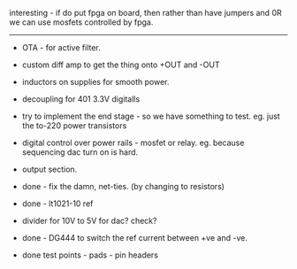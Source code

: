 
interesting - if do put fpga on board, then rather than have 
    jumpers and 0R we can use mosfets controlled by fpga.

---

- OTA - for active filter.

- custom diff amp to get the thing onto +OUT and -OUT 

- inductors on supplies for smooth power.

- decoupling for 401 3.3V digitalls

- try to implement the end stage - so we have something to test.
    eg. just the to-220 power transistors

- digital control over power rails - mosfet or relay. eg. because sequencing dac turn on is hard.

- output section.


- done - fix the damn, net-ties. (by changing to resistors)

- done - lt1021-10 ref  
- divider for 10V to 5V for dac? check?
- done - DG444 to switch the ref current between +ve and -ve.
- done test points - pads - pin headers

